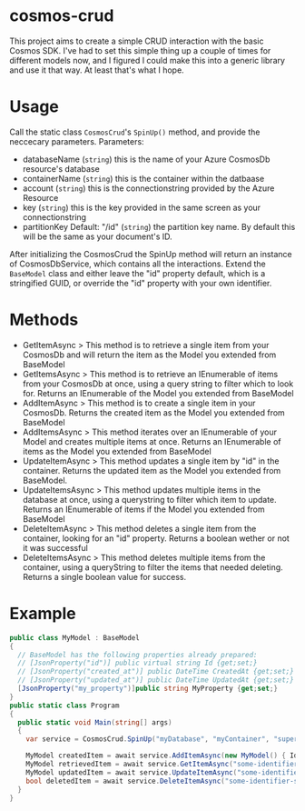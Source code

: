 # cosmos-crud

This project aims to create a simple CRUD interaction with the basic Cosmos SDK. I've had to set this simple thing up a couple of times for different models now,
and I figured I could make this into a generic library and use it that way. At least that's what I hope.

# Usage
Call the static class `CosmosCrud`'s `SpinUp()` method, and provide the neccecary parameters.
Parameters:
- databaseName (`string`) this is the name of your Azure CosmosDb resource's database
- containerName (`string`) this is the container within the datbaase
- account (`string`) this is the connectionstring provided by the Azure Resource
- key (`string`) this is the key provided in the same screen as your connectionstring
- partitionKey Default: "/id" (`string`) the partition key name. By default this will be the same as your document's ID.

After initializing the CosmosCrud the SpinUp method will return an instance of CosmosDbService, which contains all the interactions.
Extend the `BaseModel` class and either leave the "id" property default, which is a stringified GUID, or override the "id" property with your own identifier.

# Methods
- GetItemAsync > This method is to retrieve a single item from your CosmosDb and will return the item as the Model you extended from BaseModel
- GetItemsAsync > This method is to retrieve an IEnumerable of items from your CosmosDb at once, using a query string to filter which to look for. Returns an IEnumerable of the Model you extended from BaseModel
- AddItemAsync > This method is to create a single item in your CosmosDb. Returns the created item as the Model you extended from BaseModel
- AddItemsAsync > This method iterates over an IEnumerable of your Model and creates multiple items at once. Returns an IEnumerable of items as the Model you extended from BaseModel
- UpdateItemAsync > This method updates a single item by "id" in the container. Returns the updated item as the Model you extended from BaseModel.
- UpdateItemsAsync > This method updates multiple items in the database at once, using a querystring to filter which item to update. Returns an IEnumerable of items if the Model you extended from BaseModel
- DeleteItemAsync > This method deletes a single item from the container, looking for an "id" property. Returns a boolean wether or not it was successful
- DeleteItemsAsync > This method deletes multiple items from the container, using a queryString to filter the items that needed deleting. Returns a single boolean value for success.

# Example
```cs
public class MyModel : BaseModel
{
  // BaseModel has the following properties already prepared:
  // [JsonProperty("id")] public virtual string Id {get;set;}
  // [JsonProperty("created_at")] public DateTime CreatedAt {get;set;}
  // [JsonProperty("updated_at")] public DateTime UpdatedAt {get;set;}
  [JsonProperty("my_property")]public string MyProperty {get;set;}
}
public static class Program
{
  public static void Main(string[] args)
  {
    var service = CosmosCrud.SpinUp("myDatabase", "myContainer", "super.iffy.connection/string", "someHashKeyProvidedByCosmos");

    MyModel createdItem = await service.AddItemAsync(new MyModel() { Id = "some-identifier-string" /*MUST be GUID type by default*/, CreatedAt = DateTime.Now, UpdatedAt = DateTime.Now, MyProperty = "some data in here" });
    MyModel retrievedItem = await service.GetItemAsync("some-identifier-string");
    MyModel updatedItem = await service.UpdateItemAsync("some-identifier-string", retrievedItem);
    bool deletedItem = await service.DeleteItemAsync("some-identifier-string");
  }
}
```
